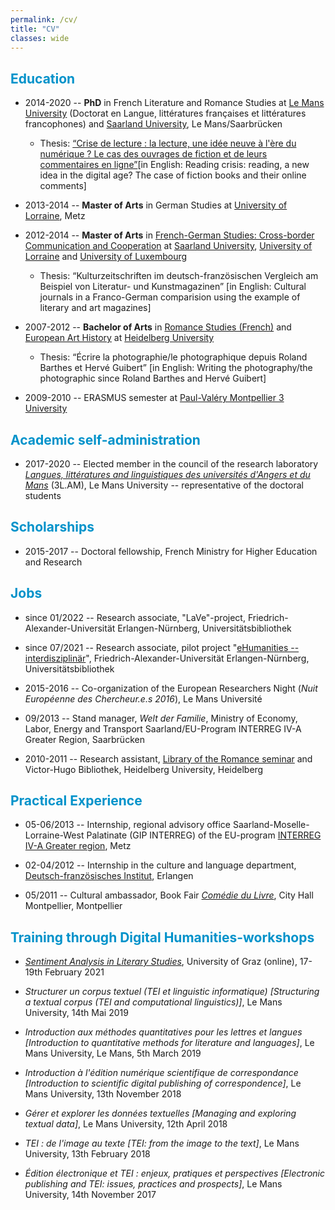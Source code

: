 ```yaml
---
permalink: /cv/
title: "CV"
classes: wide
---
```


<!-- <font color="#0092ca"> </font> -->

## <font color="#0092ca">Education</font>

* 2014-2020 -- **PhD** in French Literature and Romance Studies at [Le Mans University](http://www.univ-lemans.fr/fr/index.html) (Doctorat en Langue, littératures françaises et littératures francophones) and [Saarland University](https://www.uni-saarland.de/start.html)<!--(Dr. phil. in Französische Kulturwissenschaft und interkulturelle Kommunikation)-->, Le Mans/Saarbrücken

  - Thesis: [“Crise de lecture : la lecture, une idée neuve à l'ère du numérique ? Le cas des ouvrages de fiction et de leurs commentaires en ligne”](https://tel.archives-ouvertes.fr/tel-03199594)[in English: Reading crisis: reading, a new idea in the digital age? The case of fiction books and their online comments]

* 2013-2014 -- **Master of Arts** in German Studies at [University of Lorraine](https://www.univ-lorraine.fr), Metz

* 2012-2014 -- **Master of Arts** in [French-German Studies: Cross-border Communication and Cooperation](https://www.uni-saarland.de/studium/angebot/master/dfs.html) at [Saarland University](https://www.uni-saarland.de/start.html), [University of Lorraine](https://www.univ-lorraine.fr) and [University of Luxembourg](https://wwwfr.uni.lu)

  - Thesis: “Kulturzeitschriften im deutsch-französischen Vergleich am Beispiel von Literatur- und Kunstmagazinen” [in English: Cultural journals in a Franco-German comparision using the example of literary and art magazines]

* 2007-2012 -- **Bachelor of Arts** in [Romance Studies (French)](https://www.uni-heidelberg.de/rose/studium/bachelor/allg_praesent_ba_fra.html) and [European Art History](https://www.uni-heidelberg.de/de/studium/alle-studienfaecher/europaeische-kunstgeschichte/europaeische-kunstgeschichte-bachelor-25) at [Heidelberg University](https://www.uni-heidelberg.de/de)

  - Thesis: “Écrire la photographie/le photographique depuis Roland Barthes et Hervé Guibert” [in English: Writing the photography/the photographic since Roland Barthes and Hervé Guibert]

* 2009-2010 -- ERASMUS semester at [Paul-Valéry Montpellier 3 University](https://www.univ-montp3.fr)

## <font color="#0092ca">Academic self-administration</font>

* 2017-2020 -- Elected member in the council of the research laboratory [*Langues, littératures and linguistiques des universités d'Angers et du Mans*](http://3lam.univ-lemans.fr/fr/index.html) (3L.AM), Le Mans University -- representative of the doctoral students

## <font color="#0092ca">Scholarships</font>

* 2015-2017 -- Doctoral fellowship, French Ministry for Higher Education and Research

## <font color="#0092ca">Jobs</font>

* since 01/2022 -- Research associate, "LaVe"-project, Friedrich-Alexander-Universität Erlangen-Nürnberg, Universitätsbibliothek

* since 07/2021 -- Research associate, pilot project "[eHumanities -- interdisziplinär](https://www.fdm-bayern.org/ehumanities-interdisziplinaer/)", Friedrich-Alexander-Universität Erlangen-Nürnberg, Universitätsbibliothek

* 2015-2016 -- Co-organization of the European Researchers Night (*Nuit Européenne des Chercheur.e.s 2016*), Le Mans Université

* 09/2013 -- Stand manager, *Welt der Familie*, Ministry of Economy, Labor, Energy and Transport Saarland/EU-Program INTERREG IV-A Greater Region, Saarbrücken

* 2010-2011 -- Research assistant, [Library of the Romance seminar](https://www.uni-heidelberg.de/rose/bib/) and Victor-Hugo Bibliothek, Heidelberg University, Heidelberg

## <font color="#0092ca">Practical Experience</font>

* 05-06/2013 -- Internship, regional advisory office Saarland-Moselle-Lorraine-West Palatinate (GIP INTERREG) of the EU-program [INTERREG IV-A Greater region](http://www.interreg-4agr.eu/fr/page.php?pageId=345), Metz

* 02-04/2012 -- Internship in the culture and language department, [Deutsch-französisches Institut](https://www.dfi-erlangen.de), Erlangen

* 05/2011 -- Cultural ambassador, Book Fair [*Comédie du Livre*](https://comediedulivre.fr), City Hall Montpellier, Montpellier

## <font color="#0092ca">Training through Digital Humanities-workshops</font>

* [*Sentiment Analysis in Literary Studies*](https://static.uni-graz.at/fileadmin/gewi-zentren/Informationsmodellierung/PDF/WS_Program_Sentiment.pdf), University of Graz (online), 17-19th February 2021

* *Structurer un corpus textuel (TEI et linguistic informatique) [Structuring a textual corpus (TEI and computational linguistics)]*, Le Mans University, 14th Mai 2019

* *Introduction aux méthodes quantitatives pour les lettres et langues [Introduction to quantitative methods for literature and languages]*, Le Mans University, Le Mans, 5th March 2019

* *Introduction à l'édition numérique scientifique de correspondance [Introduction to scientific digital publishing of correspondence]*, Le Mans University, 13th November 2018

* *Gérer et explorer les données textuelles [Managing and exploring textual data]*, Le Mans University, 12th April 2018

* *TEI : de l'image au texte [TEI: from the image to the text]*,  Le Mans University, 13th February 2018

* *Édition électronique et TEI : enjeux, pratiques et perspectives [Electronic publishing and TEI: issues, practices and prospects]*, Le Mans University, 14th November 2017


<!--
## <font color="#0092ca">Language skills</font> -->

<!--* German -- <font color="grey">Mother tongue</font> -->

<!--* French -- <font color="grey">Fluent in spoken and written</font> -->

<!--* English -- <font color="grey">Good knowledge</font> -->

<!--* Italian -- <font color="grey">Basic knowledge</font> -->

<!--<!--* Latin -- <font color="grey">Latinum</font> -->

<!--## <font color="#0092ca">IT skills</font> -->

<!--* MS-Office -- <font color="grey">Good knowledge</font> -->

<!--* LibreOffice -- <font color="grey">Good knowledge</font> -->

<!--* LaTeX -- <font color="grey">Good knowledge</font> -->

<!--* Markdown -- <font color="grey">Good knowledge</font> -->

<!--* XML/TEI -- <font color="grey">Basic knowledge</font> -->

<!--* IRAMUTEQ -- <font color="grey">Good knowledge</font> -->

<!--* AntConc -- <font color="grey">Good knowledge</font> -->

<!--* MySQL -- <font color="grey">Basic knowledge</font> -->

<!--* Python -- <font color="grey">Basic knowledge</font> -->

<!--* R -- <font color="grey">Basic knowledge</font> -->

<!--* WordPress -- <font color="grey">Basic knowledge</font> -->

<!--* Typo3 -- <font color="grey">Basic knowledge</font> -->

